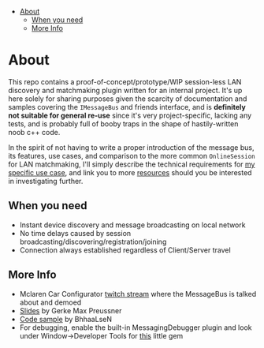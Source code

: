 - [About](#about)
  - [When you need](#when-you-need)
  - [More Info](#more-info)

# About
This repo contains a proof-of-concept/prototype/WIP session-less LAN discovery and matchmaking plugin written for an internal project. It's up here solely for sharing purposes given the scarcity of documentation and samples covering the `IMessageBus` and friends interface, and is __definitely not suitable for general re-use__ since it's very project-specific, lacking any tests, and is probably full of booby traps in the shape of hastily-written noob c++ code.

In the spirit of not having to write a proper introduction of the message bus, its features, use cases, and comparison to the more common `OnlineSession` for LAN matchmaking, I'll simply describe the technical requirements for [my specific use case](#when-you-need), and link you to more [resources](#more) should you be interested in investigating further.   

## When you need
- Instant device discovery and message broadcasting on local network
- No time delays caused by session broadcasting/discovering/registration/joining
- Connection always established regardless of Client/Server travel

## More Info
- Mclaren Car Configurator [twitch stream](https://www.youtube.com/watch?reload=9&v=tjvKsEcbHk0) where the MessageBus is talked about and demoed
- [Slides](https://www.slideshare.net/GerkeMaxPreussner/ue4-twitch-2016-0505-unreal-message-bus-overview) by Gerke Max Preussner
- [Code sample](https://github.com/BhaaLseN/UnrealMessageBusDemo) by BhhaaLseN
- For debugging, enable the built-in MessagingDebugger plugin and look under Window->Developer Tools for [this](https://gmpreussner.com/portfolio/message-bus) little gem
